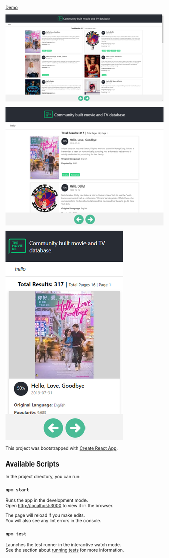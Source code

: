 [Demo](https://jangirsumit.github.io/tmdb/)

![Image1](https://github.com/JangirSumit/tmdb/blob/master/public/content/desktop.png) 


![Image2](https://github.com/JangirSumit/tmdb/blob/master/public/content/ipad.png) 


![Image3](https://github.com/JangirSumit/tmdb/blob/master/public/content/mobile.png) 










This project was bootstrapped with [Create React App](https://github.com/facebook/create-react-app).

## Available Scripts

In the project directory, you can run:

### `npm start`

Runs the app in the development mode.<br />
Open [http://localhost:3000](http://localhost:3000) to view it in the browser.

The page will reload if you make edits.<br />
You will also see any lint errors in the console.

### `npm test`

Launches the test runner in the interactive watch mode.<br />
See the section about [running tests](https://facebook.github.io/create-react-app/docs/running-tests) for more information.



